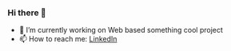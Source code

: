 ### Hi there 👋

- 🔭 I’m currently working on Web based something cool project
- 📫 How to reach me: [LinkedIn](https://www.linkedin.com/in/indraoli429/)
<!--
- 🔭 I’m currently working on 
- 🌱 I’m currently learning 
- 👯 I’m looking to collaborate on ...
- 🤔 I’m looking for help with ...
- 💬 Ask me about ...
- 📫 How to reach me: ...
- 😄 Pronouns: ...
- ⚡ Fun fact: ...

-->
